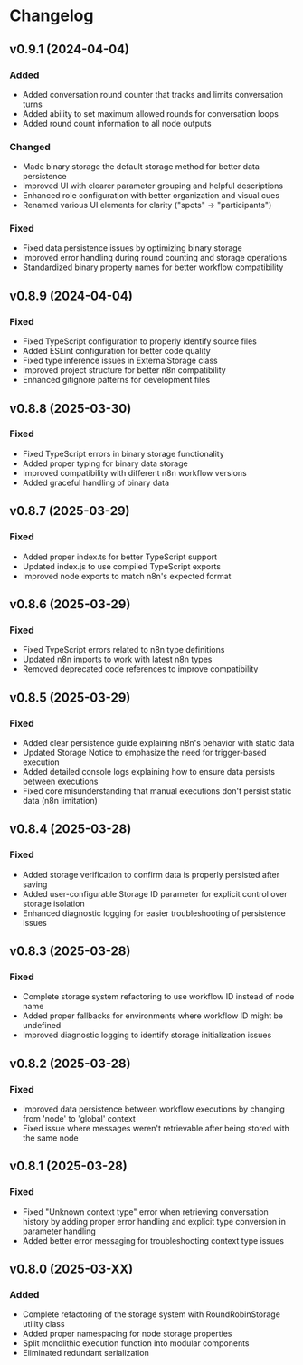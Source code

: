 # Changelog

## v0.9.1 (2024-04-04)
### Added
- Added conversation round counter that tracks and limits conversation turns
- Added ability to set maximum allowed rounds for conversation loops
- Added round count information to all node outputs

### Changed
- Made binary storage the default storage method for better data persistence
- Improved UI with clearer parameter grouping and helpful descriptions
- Enhanced role configuration with better organization and visual cues
- Renamed various UI elements for clarity ("spots" -> "participants")

### Fixed
- Fixed data persistence issues by optimizing binary storage
- Improved error handling during round counting and storage operations
- Standardized binary property names for better workflow compatibility

## v0.8.9 (2024-04-04)
### Fixed
- Fixed TypeScript configuration to properly identify source files
- Added ESLint configuration for better code quality
- Fixed type inference issues in ExternalStorage class
- Improved project structure for better n8n compatibility
- Enhanced gitignore patterns for development files

## v0.8.8 (2025-03-30)
### Fixed
- Fixed TypeScript errors in binary storage functionality
- Added proper typing for binary data storage
- Improved compatibility with different n8n workflow versions
- Added graceful handling of binary data

## v0.8.7 (2025-03-29)
### Fixed
- Added proper index.ts for better TypeScript support
- Updated index.js to use compiled TypeScript exports
- Improved node exports to match n8n's expected format

## v0.8.6 (2025-03-29)
### Fixed
- Fixed TypeScript errors related to n8n type definitions
- Updated n8n imports to work with latest n8n types
- Removed deprecated code references to improve compatibility

## v0.8.5 (2025-03-29)
### Fixed
- Added clear persistence guide explaining n8n's behavior with static data
- Updated Storage Notice to emphasize the need for trigger-based execution
- Added detailed console logs explaining how to ensure data persists between executions
- Fixed core misunderstanding that manual executions don't persist static data (n8n limitation)

## v0.8.4 (2025-03-28)
### Fixed
- Added storage verification to confirm data is properly persisted after saving
- Added user-configurable Storage ID parameter for explicit control over storage isolation
- Enhanced diagnostic logging for easier troubleshooting of persistence issues

## v0.8.3 (2025-03-28)
### Fixed
- Complete storage system refactoring to use workflow ID instead of node name
- Added proper fallbacks for environments where workflow ID might be undefined
- Improved diagnostic logging to identify storage initialization issues

## v0.8.2 (2025-03-28)
### Fixed
- Improved data persistence between workflow executions by changing from 'node' to 'global' context
- Fixed issue where messages weren't retrievable after being stored with the same node

## v0.8.1 (2025-03-28)
### Fixed
- Fixed "Unknown context type" error when retrieving conversation history by adding proper error handling and explicit type conversion in parameter handling
- Added better error messaging for troubleshooting context type issues

## v0.8.0 (2025-03-XX)
### Added
- Complete refactoring of the storage system with RoundRobinStorage utility class
- Added proper namespacing for node storage properties
- Split monolithic execution function into modular components
- Eliminated redundant serialization 